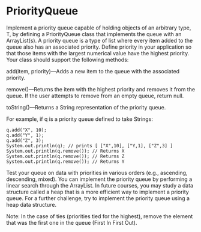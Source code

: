 # PriorityQueue
Implement a priority queue capable of holding objects of an arbitrary type, T, by defining a PriorityQueue class that implements the queue with an ArrayList(s). A priority queue is a type of list where every item added to the queue also has an associated priority. Define priority in your application so that those items with the largest numerical value have the highest priority. Your class should support the following methods:

add(item, priority)—Adds a new item to the queue with the associated priority.

remove()—Returns the item with the highest priority and removes it from the queue. If the user attempts to remove from an empty queue, return null.

toString()—Returns a String representation of the priority queue.

For example, if q is a priority queue defined to take Strings:

```
q.add("X", 10);
q.add("Y", 1);
q.add("Z", 3);
System.out.println(q); // prints [ ["X",10], ["Y,1], ["Z",3] ]
System.out.println(q.remove()); // Returns X
System.out.println(q.remove()); // Returns Z
System.out.println(q.remove()); // Returns Y
```

Test your queue on data with priorities in various orders (e.g., ascending, descending, mixed). You can implement the priority queue by performing a linear search through the ArrayList. In future courses, you may study a data structure called a heap that is a more efficient way to implement a priority queue. For a further challenge, try to implement the priority queue using a heap data structure. 



Note: In the case of ties (priorities tied for the highest), remove the element that was the first one in the queue (First In First Out).


